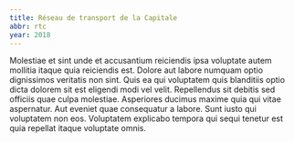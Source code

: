 ```yaml
---
title: Réseau de transport de la Capitale
abbr: rtc
year: 2018
---
```


Molestiae et sint unde et accusantium reiciendis ipsa voluptate autem mollitia itaque quia reiciendis est. Dolore aut labore numquam optio dignissimos veritatis non sint. Quis ea qui voluptatem quis blanditiis optio dicta dolorem sit est eligendi modi vel velit. Repellendus sit debitis sed officiis quae culpa molestiae. Asperiores ducimus maxime quia qui vitae aspernatur. Aut eveniet quae consequatur a labore. Sunt iusto qui voluptatem non eos. Voluptatem explicabo tempora qui sequi tenetur est quia repellat itaque voluptate omnis.
